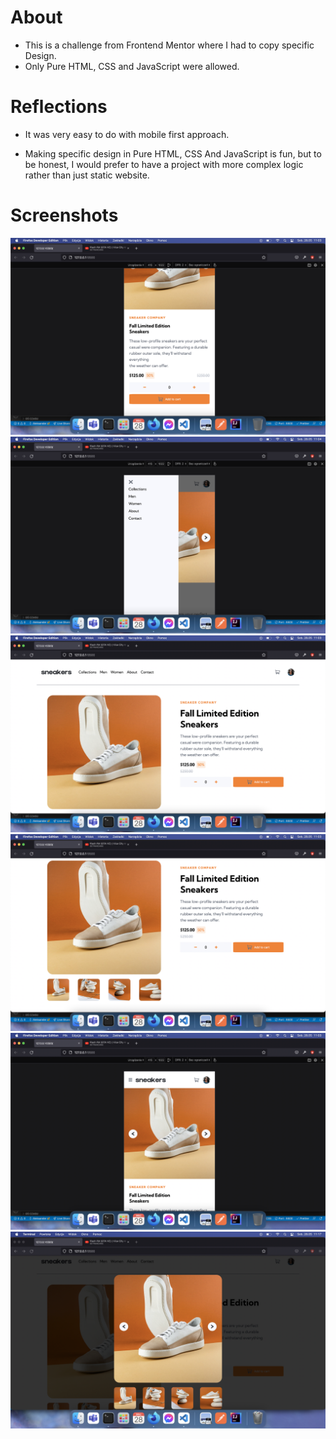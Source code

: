 # About

- This is a challenge from Frontend Mentor where I had to copy specific Design.
- Only Pure HTML, CSS and JavaScript were allowed.

# Reflections

- It was very easy to do with mobile first approach.

- Making specific design in Pure HTML, CSS And JavaScript is fun, but to be honest, I would prefer to have a project with more complex logic rather than just static website.

# Screenshots

<img src='./screenshots/img1.png'>
<img src='./screenshots/img2.png'>
<img src='./screenshots/img3.png'>
<img src='./screenshots/img4.png'>
<img src='./screenshots/img5.png'>
<img src='./screenshots/img6.png'>
